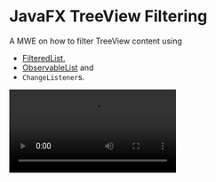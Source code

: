 # JavaFX TreeView Filtering

A MWE on how to filter TreeView content using

+ [FilteredList](https://docs.oracle.com/javase/8/javafx/api/javafx/collections/transformation/FilteredList.html),
+ [ObservableList](https://docs.oracle.com/javase/8/javafx/api/javafx/collections/ObservableList.html) and
+ `ChangeListener`s.



![Demo1](https://user-images.githubusercontent.com/13817521/193038963-1b60c070-2d2d-4aef-929f-9d9672007ce0.mov)

